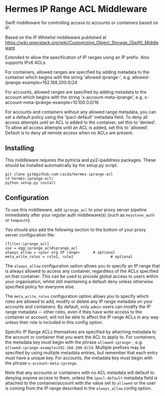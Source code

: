 # Hermes IP Range ACL Middleware

Swift middleware for controlling access to accounts or containers based on IP.

Based on the IP Whitelist middleware published at
https://wiki.openstack.org/wiki/Customizing_Object_Storage_(Swift)_Middleware

Extended to allow the specification of IP ranges using an IP prefix.
Also supports IPv6 ACLs.

For containers, allowed ranges are specified by adding metadata to the
container which begins with the string 'allowed-iprange-', e.g.
allowed-iprange-example=192.168.200.0/24

For accounts, allowed ranges are specified by adding metadata to the account
which begins with the string 'x-account-meta-iprange', e.g.
x-account-meta-iprange-example=10.100.0.0/16

For accounts and containers without any allowed range metadata, you can set a
default policy using the 'ipacl-default' metadata field. To deny all access
attempts until an ACL is added to the container, set this to 'denied'.
To allow all access attempts until an ACL is added, set this to 'allowed'.
Default is to deny all remote access when no ACLs are present.

## Installing

This middleware requires the pytricia and py2-ipaddress packages. These
should be installed automatically by the setup.py script.

```
git clone git@github.com:caida/hermes-iprange-acl
cd hermes-iprange-acl/
python setup.py install
```

## Configuration
To use this middleware, add `iprange_acl` to your proxy server pipeline
immediately after your regular auth middleware(s) (such as `keystone_auth`
or `tempauth`).

You should also add the following section to the bottom of your proxy
server configuration file:

```
[filter:iprange_acl]
use = egg:iprange_acl#iprange_acl
always_allow = <your org IP range>		# optional
meta_write_roles = role1, role2                 # optional
```

The `always_allow` configuration option allows you to specify an IP range
that is always allowed to access any container, regardless of the ACLs
specified on that container. This can be used to provide global access to
users within your organisation, whilst still maintaining a default deny
unless otherwise specified policy for everyone else.

The `meta_write_roles` configuration option allows you to specify which
roles are allowed to add, modify or delete any IP range metadata on your
accounts and containers. By default, only `admin` users can modify the IP
range metadata -- other roles, even if they have write access to the
container or account, will not be able to affect the IP range ACLs in any
way unless their role is included in this config option.

Specific IP Range ACLs themselves are specified by attaching metadata to the
account or container that you want the ACL to apply to. For containers,
the metadata key must begin with the phrase `allowed-iprange-`, e.g.
`allowed-iprange-example=192.168.200.0/24`. Multiple prefixes may be specified
by using multiple metadata entries, but remember that each entry must have a
unique key. For accounts, the metadata key must begin with the phrase
`x-account-meta-iprange`.

Note that any accounts or containers with no ACL metadata will default to
denying anyone access to them, unless the `ipacl-default` metadata field is
attached to the container/account with the value set to `allowed` or the user
is coming from the IP range described in the `always_allow` config option.
